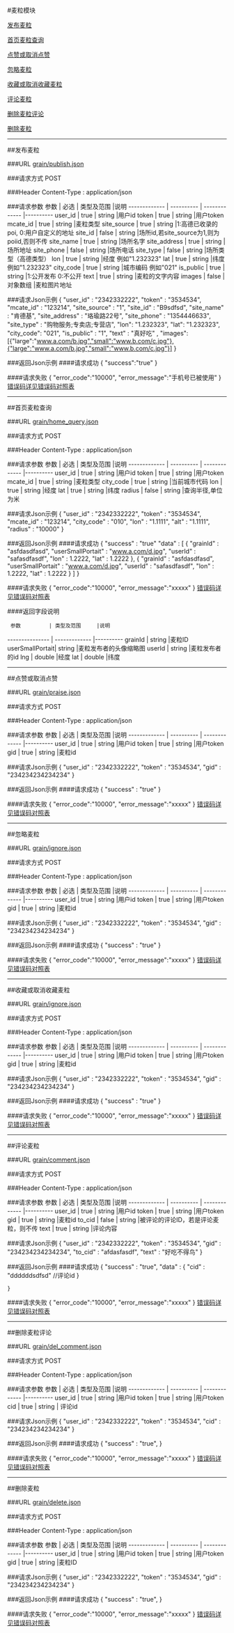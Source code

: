 #麦粒模块 

[发布麦粒](#1)

[首页麦粒查询](#2)

[点赞或取消点赞](#3)

[忽略麦粒](#4)

[收藏或取消收藏麦粒](#5)

[评论麦粒](#6)

[删除麦粒评论](#7)

[删除麦粒](#8)

---
##<a id="1">发布麦粒</a>

###<a id="1.1">URL</a>
[grain/publish.json](http://api.maitian.com/v1/grain/publish.json)

###<a id="1.2">请求方式</a>
POST

###<a id="1.3">Header</a>
Content-Type : application/json

###<a id="1.4">请求参数</a>
     参数      | 必选 	    | 类型及范围     |说明
-------------  | ---------- | -------------  |---------- 
user_id        | true	    | string         |用户id
token          | true	    | string         |用户token
mcate_id       | true       | string         |麦粒类型
site_source    | true       | string         |1:高德已收录的poi, 0:用户自定义的地址
site_id        | false      | string         |场所id,若site_source为1,则为poiid,否则不传
site_name      | true       | string         |场所名字
site_address   | true       | string         |场所地址
site_phone     | false      | string         |场所电话
site_type      | false      | string         |场所类型（高德类型）
lon            | true       | string         |经度 例如"1.232323"
lat            | true       | string         |纬度 例如"1.232323"
city_code      | true       | string         |城市编码 例如"021"
is_public      | true       | string         |1:公开发布 0:不公开
text           | true       | string         |麦粒的文字内容
images         | false      | 对象数组       |麦粒图片地址

###<a id="1.5">请求Json示例</a>
	{
		"user_id" : "2342332222",
		"token" : "3534534",
		"mcate_id" : "123214",
		"site_source" : "1",
		"site_id" : "B9sdfsd",
		"site_name" : "肯德基",
		"site_address" : "珞瑜路22号",
		"site_phone" : "1354446633",
		"site_type" : "购物服务;专卖店;专营店",
		"lon": "1.232323",
		"lat": "1.232323",
		"city_code": "021",
		"is_public" : "1",
		"text" : "真好吃" ,
		"images": [{"large":"www.a.com/b.jpg","small":"www.b.com/c.jpg"},{"large":"www.a.com/b.jpg","small":"www.b.com/c.jpg"}]
	}

###<a id="1.6">返回Json示例</a>
####<a id="1.6.1">请求成功</a>
	{
		"success":"true"
	}

####<a id="1.6.2">请求失败</a>
	{
		"error_code":"10000",
		"error_message":"手机号已被使用"
	}
[错误码详见错误码对照表](错误码对照表.md)



---
##<a id="2">首页麦粒查询</a>

###<a id="2.1">URL</a>
[grain/home_query.json](http://api.maitian.com/v1/grain/home_query.json)

###<a id="2.2">请求方式</a>
POST

###<a id="2.3">Header</a>
Content-Type : application/json

###<a id="2.4">请求参数</a>
     参数      | 必选 	    | 类型及范围     |说明
-------------  | ---------- | -------------  |---------- 
user_id        | true	    | string         |用户id
token          | true	    | string         |用户token
mcate_id       | true       | string         |麦粒类型
city_code      | true       | string         |当前城市代码
lon            | true       | string         |经度
lat            | true       | string         |纬度
radius	       | false      | string         |查询半径,单位为米

###<a id="2.5">请求Json示例</a>
	{
		"user_id" : "2342332222",
		"token" : "3534534",
		"mcate_id" : "123214",
		"city_code" : "010",
		"lon" : "1.1111",
		"alt" : "1.1111",
		"radius" : "10000"
	}

###<a id="2.6">返回Json示例</a>
####<a id="2.6.1">请求成功</a>
	{
		"success" : "true"
		"data" : [
				{ 
					"grainId" : "asfdasdfasd",
					"userSmallPortait" : "www.a.com/d.jpg",
					"userId" : "safasdfasdf",
					"lon" : 1.2222, 
					"lat" : 1.2222
				},
				{ 
					"grainId" : "asfdasdfasd",
					"userSmallPortait" : "www.a.com/d.jpg",
					"userId" : "safasdfasdf",
					"lon" : 1.2222, 
					"lat" : 1.2222
				}
			]
	}

####<a id="2.6.2">请求失败</a>
	{
		"error_code":"10000",
		"error_message":"xxxxx"
	}
[错误码详见错误码对照表](错误码对照表.md)

####<a id="2.6.3">返回字段说明</a>

     参数      	| 类型及范围   	|说明
--------------- | -------------	|---------- 
grainId         | string        |麦粒ID
userSmallPortait| string        |麦粒发布者的头像缩略图
userId          | string        |麦粒发布者的id
lng             | double        |经度
lat             | double        |纬度

---
##<a id="3">点赞或取消点赞</a>

###<a id="3.1">URL</a>
[grain/praise.json](http://api.maitian.com/v1/grain/praise.json)

###<a id="3.2">请求方式</a>
POST

###<a id="3.3">Header</a>
Content-Type : application/json

###<a id="3.4">请求参数</a>
     参数      | 必选 	    | 类型及范围     |说明
-------------  | ---------- | -------------  |---------- 
user_id        | true	    | string         |用户id
token          | true	    | string         |用户token
gid            | true       | string         |麦粒id

###<a id="3.5">请求Json示例</a>
	{
		"user_id" : "2342332222",
		"token" : "3534534",
		"gid" : "234234234234234"
	}

###<a id="3.6">返回Json示例</a>
####<a id="3.6.1">请求成功</a>
	{
		"success" : "true"
	}

####<a id="3.6.2">请求失败</a>
	{
		"error_code":"10000",
		"error_message":"xxxxx"
	}
[错误码详见错误码对照表](错误码对照表.md)

---
##<a id="4">忽略麦粒</a>

###<a id="4.1">URL</a>
[grain/ignore.json](http://api.maitian.com/v1/grain/ignore.json)

###<a id="4.2">请求方式</a>
POST

###<a id="4.3">Header</a>
Content-Type : application/json

###<a id="4.4">请求参数</a>
     参数      | 必选 	    | 类型及范围     |说明
-------------  | ---------- | -------------  |---------- 
user_id        | true	    | string         |用户id
token          | true	    | string         |用户token
gid            | true       | string         |麦粒id

###<a id="4.5">请求Json示例</a>
	{
		"user_id" : "2342332222",
		"token" : "3534534",
		"gid" : "234234234234234"
	}

###<a id="4.6">返回Json示例</a>
####<a id="4.6.1">请求成功</a>
	{
		"success" : "true"
	}

####<a id="4.6.2">请求失败</a>
	{
		"error_code":"10000",
		"error_message":"xxxxx"
	}
[错误码详见错误码对照表](错误码对照表.md)

---
##<a id="5">收藏或取消收藏麦粒</a>

###<a id="5.1">URL</a>
[grain/ignore.json](http://api.maitian.com/v1/grain/ignore.json)

###<a id="5.2">请求方式</a>
POST

###<a id="5.3">Header</a>
Content-Type : application/json

###<a id="5.4">请求参数</a>
     参数      | 必选 	    | 类型及范围     |说明
-------------  | ---------- | -------------  |---------- 
user_id        | true	    | string         |用户id
token          | true	    | string         |用户token
gid            | true       | string         |麦粒id

###<a id="5.5">请求Json示例</a>
	{
		"user_id" : "2342332222",
		"token" : "3534534",
		"gid" : "234234234234234"
	}

###<a id="5.6">返回Json示例</a>
####<a id="5.6.1">请求成功</a>
	{
		"success" : "true"
	}

####<a id="5.6.2">请求失败</a>
	{
		"error_code":"10000",
		"error_message":"xxxxx"
	}
[错误码详见错误码对照表](错误码对照表.md)

---
##<a id="6">评论麦粒</a>

###<a id="6.1">URL</a>
[grain/comment.json](http://api.maitian.com/v1/grain/comment.json)

###<a id="6.2">请求方式</a>
POST

###<a id="6.3">Header</a>
Content-Type : application/json

###<a id="6.4">请求参数</a>
     参数      | 必选 	    | 类型及范围     |说明
-------------  | ---------- | -------------  |---------- 
user_id        | true	    | string         |用户id
token          | true	    | string         |用户token
gid            | true       | string         |麦粒id
to_cid         | false      | string         |被评论的评论ID，若是评论麦粒，则不传
text           | true       | string         |评论内容

###<a id="6.5">请求Json示例</a>
	{
		"user_id" : "2342332222",
		"token" : "3534534",
		"gid" : "234234234234234",
		"to_cid" : "afdasfasdf",
		"text" : "好吃不得鸟"
	}

###<a id="6.6">返回Json示例</a>
####<a id="6.6.1">请求成功</a>
	{
		"success" : "true",
		"data" : {
		   "cid" : "ddddddsdfsd"   //评论id
		}
		
	}

####<a id="6.6.2">请求失败</a>
	{
		"error_code":"10000",
		"error_message":"xxxxx"
	}
[错误码详见错误码对照表](错误码对照表.md)

---
##<a id="7">删除麦粒评论</a>

###<a id="7.1">URL</a>
[grain/del_comment.json](http://api.maitian.com/v1/grain/del_comment.json)

###<a id="7.2">请求方式</a>
POST

###<a id="7.3">Header</a>
Content-Type : application/json

###<a id="7.4">请求参数</a>
     参数      | 必选 	    | 类型及范围     |说明
-------------  | ---------- | -------------  |---------- 
user_id        | true	    | string         |用户id
token          | true	    | string         |用户token
cid            | true       | string         | 评论id

###<a id="7.5">请求Json示例</a>
	{
		"user_id" : "2342332222",
		"token" : "3534534",
		"cid" : "234234234234234"
	}

###<a id="7.6">返回Json示例</a>
####<a id="7.6.1">请求成功</a>
	{
		"success" : "true",
	}

####<a id="7.6.2">请求失败</a>
	{
		"error_code":"10000",
		"error_message":"xxxxx"
	}
[错误码详见错误码对照表](错误码对照表.md)

---
##<a id="8">删除麦粒</a>

###<a id="8.1">URL</a>
[grain/delete.json](http://api.maitian.com/v1/grain/delete.json)

###<a id="8.2">请求方式</a>
POST

###<a id="8.3">Header</a>
Content-Type : application/json

###<a id="8.4">请求参数</a>
     参数      | 必选 	    | 类型及范围     |说明
-------------  | ---------- | -------------  |---------- 
user_id        | true	    | string         |用户id
token          | true	    | string         |用户token
gid            | true       | string         |麦粒ID

###<a id="8.5">请求Json示例</a>
	{
		"user_id" : "2342332222",
		"token" : "3534534",
		"gid" : "234234234234234"
	}

###<a id="8.6">返回Json示例</a>
####<a id="8.6.1">请求成功</a>
	{
		"success" : "true",
	}

####<a id="8.6.2">请求失败</a>
	{
		"error_code":"10000",
		"error_message":"xxxxx"
	}
[错误码详见错误码对照表](错误码对照表.md)
